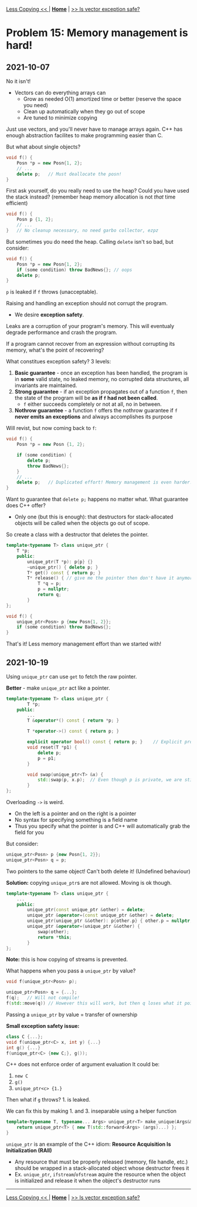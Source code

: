 [Less Copying << ](./problem_14.md) | [**Home**](../README.md) | [>> Is vector exception safe?](./problem_16.md) 

# Problem 15: Memory management is hard!
## **2021-10-07**

No it isn't!
- Vectors can do everything arrays can
    - Grow as needed O(1) amortized time or better (reserve the space you need)
    - Clean up automatically when they go out of scope
    - Are tuned to minimize copying

Just use vectors, and you'll never have to manage arrays again.
C++ has enough abstraction facilites to make programming easier than C.

But what about single objects?

```C++
void f() {
    Posn *p = new Posn{1, 2};
    // ...
    delete p;   // Must deallocate the posn!
}
```

First ask yourself, do you really need to use the heap? Could you have used the stack instead? (remember heap memory allocation is not _that_ time efficient)

```C++
void f() {
    Posn p {1, 2};
    // ...
}   // No cleanup necessary, no need garbo collector, ezpz
```

But sometimes you do need the heap. Calling `delete` isn't so bad, but consider:

```C++
void f() {
    Posn *p = new Posn{1, 2};
    if (some condition) throw BadNews{}; // oops
    delete p;  
}
```

`p` is leaked if `f` throws (unacceptable).

Raising and handling an exception should not corrupt the program. 
- We desire **exception safety**.

Leaks are a corruption of your program's memory. This will eventualy degrade performance and crash the program.

If a program cannot recover from an expression without corrupting its memory, what's the point of recovering?

What constitues exception safety? 3 levels:
1. **Basic guarantee** - once an exception has been handled, the program is in **some** valid state, no leaked memory, no corrupted data structures, all invariants are maintained.
1. **Strong guarantee** - if an exception propagates out of a function `f`, then the state of the program will be **as if `f` had not been called**.
    - `f` either succeeds completely or not at all, no in between.
1. **Nothrow guarantee** - a function `f` offers the nothrow guarantee if `f` **never emits an exceptions** and always accomplishes its purpose


Will revist, but now coming back to `f`:

```C++
void f() {
    Posn *p = new Posn {1, 2};

    if (some condition) {
        delete p;
        throw BadNews{};
    }
    // ...
    delete p;   // Duplicated effort! Memory management is even harder!
}
```

Want to guarantee that `delete p;` happens no matter what. What guarantee does C++ offer?
- Only one (but this is enough): that destructors for stack-allocated objects will be called when the objects go out of scope.

So create a class with a destructor that deletes the pointer.

```C++
template<typename T> class unique_ptr {
    T *p;
    public:
        unique_ptr(T *p): p{p} {}
        ~unique_ptr() { delete p; }
        T* get() const { return p; }
        T* release() { // give me the pointer then don't have it anymore
            T *q = p;
            p = nullptr;
            return q;
        }
};
```
```C++
void f() {
    unique_ptr<Posn> p {new Posn{1, 2}};
    if (some condition) throw BadNews{};
}
```

That's it! Less memory management effort than we started with!

## **2021-10-19**

Using `unique_ptr` can use `get` to fetch the raw pointer.

**Better** - make `unique_ptr` act like a pointer.

```C++
template<typename T> class unique_ptr {
        T *p;
    public:
        ...
        T &operator*() const { return *p; }

        T *operator->() const { return p; }

        explicit operator bool() const { return p; }    // Explicit prohibits bool b = p;
        void reset(T *p1) {
            delete p;
            p = p1;
        }

        void swap(unique_ptr<T> &x) {
            std::swap(p, x.p);  // Even though p is private, we are still inside the unique_ptr class, so we can access other unique_ptr's private fields
        }
};
```

Overloading `->` is weird.
- On the left is a pointer and on the right is a pointer
- No syntax for specifying something is a field name
- Thus you specify what the pointer is and C++ will automatically grab the field for you

But consider:

```C++
unique_ptr<Posn> p {new Posn{1, 2}}; 
unique_ptr<Posn> q = p;
```

Two pointers to the same object! Can't both delete it! (Undefined behaviour)


**Solution:** copying `unique_ptr`s are not allowed. Moving is ok though.

```C++
template<typename T> class unique_ptr {
    ...
    public:
        unique_ptr(const unique_ptr &other) = delete;
        unique_ptr &operator=(const unique_ptr &other) = delete;
        unique_ptr(unique_ptr &&other): p{other.p} { other.p = nullptr; }
        unique_ptr &operator=(unique_ptr &&other) {
            swap(other);
            return *this;
        }
};
```

**Note:** this is how copying of streams is prevented.

What happens when you pass a `unique_ptr` by value?

```C++
void f(unique_ptr<Posn> p);

unique_ptr<Posn> q = {...};
f(q);   // Will not compile!
f(std::move(q)) // However this will work, but then q loses what it points to
```

Passing a `unique_ptr` by value = transfer of ownership

**Small exception safety issue:**

```C++
class C {...};
void f(unique_ptr<C> x, int y) {...}
int g() {...}
f(unique_ptr<C> {new C;}, g());
```

C++ does not enforce order of argument evaluation
It could be:
1. `new C`
1. `g()`
1. `unique_ptr<c> {1.}`

Then what if `g` throws? 1. is leaked.

We can fix this by making 1. and 3. inseparable using a helper function

```C++
template<typename T, typename... Args> unique_ptr<T> make_unique(Args&&... args) {
    return unique_ptr<T> { new T(std::forward<Args> (args)...) };
}
```

`unique_ptr` is an example of the C++ idiom: **Resource Acquisition Is Initialization (RAII)**
- Any resource that must be properly released (memory, file handle, etc.) should be wrapped in a stack-allocated object whose destructor frees it
- Ex. `unique_ptr`, `ifstream`/`ofstream` aquire the resource when the object is initialized and release it when the object's destructor runs

---
[Less Copying << ](./problem_14.md) | [**Home**](../README.md) | [>> Is vector exception safe?](./problem_16.md) 
